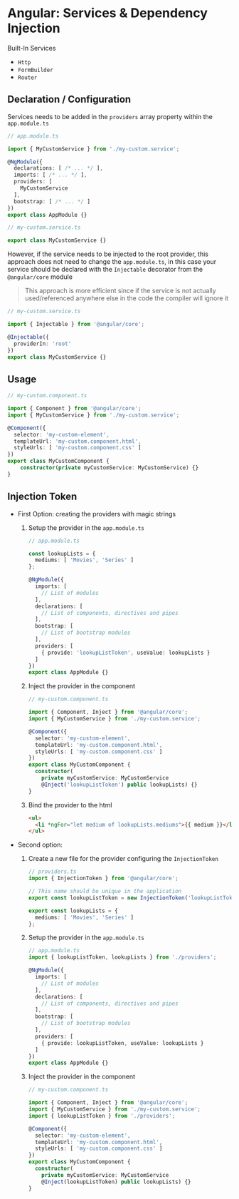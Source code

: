 # Angular: Services & Dependency Injection

Built-In Services

- `Http`
- `FormBuilder`
- `Router`

## Declaration / Configuration

Services needs to be added in the `providers` array property within the `app.module.ts`

```ts
// app.module.ts

import { MyCustomService } from './my-custom.service';

@NgModule({
  declarations: [ /* ... */ ],
  imports: [ /* ... */ ],
  providers: [
    MyCustomService
  ],
  bootstrap: [ /* ... */ ]
})
export class AppModule {}
```

```ts
// my-custom.service.ts

export class MyCustomService {}
```

However, if the service needs to be injected to the root provider, this approach does not need to change the `app.module.ts`, in this case your service should be declared with the `Injectable` decorator from the `@angular/core` module

> This approach is more efficient since if the service is not actually used/referenced anywhere else in the code the compiler will ignore it

```ts
// my-custom.service.ts

import { Injectable } from '@angular/core';

@Injectable({
  providerIn: 'root'
})
export class MyCustomService {}
```

## Usage

```ts
// my-custom.component.ts

import { Component } from '@angular/core';
import { MyCustomService } from './my-custom.service';

@Component({
  selector: 'my-custom-element',
  templateUrl: 'my-custom.component.html',
  styleUrls: [ 'my-custom.component.css' ]
})
export class MyCustomComponent {
    constructor(private myCustomService: MyCustomService) {}
}
```

## Injection Token

- First Option: creating the providers with magic strings

  1. Setup the provider in the `app.module.ts`

     ```ts
     // app.module.ts
     
     const lookupLists = {
       mediums: [ 'Movies', 'Series' ]
     };
     
     @NgModule({
       imports: [
         // List of modules
       ],
       declarations: [
         // List of components, directives and pipes
       ],
       bootstrap: [
         // List of bootstrap modules
       ],
       providers: [
         { provide: 'lookupListToken', useValue: lookupLists }
       ]
     })
     export class AppModule {}
     ```

  2. Inject the provider in the component

     ```ts
     // my-custom.component.ts
     
     import { Component, Inject } from '@angular/core';
     import { MyCustomService } from './my-custom.service';
     
     @Component({
       selector: 'my-custom-element',
       templateUrl: 'my-custom.component.html',
       styleUrls: [ 'my-custom.component.css' ]
     })
     export class MyCustomComponent {
       constructor(
         private myCustomService: MyCustomService
         @Inject('lookupListToken') public lookupLists) {}
     }
     ```

  3. Bind the provider to the html

     ```html
     <ul>
       <li *ngFor="let medium of lookupLists.mediums">{{ medium }}</li>
     </ul>
     ```

- Second option: 

  1. Create a new file for the provider configuring the `InjectionToken`

     ```ts
     // providers.ts
     import { InjectionToken } from '@angular/core';

     // This name should be unique in the application
     export const lookupListToken = new InjectionToken('lookupListToken');

     export const lookupLists = {
       mediums: [ 'Movies', 'Series' ]
     };
     ```

  2. Setup the provider in the `app.module.ts`

     ```ts
     // app.module.ts
     import { lookupListToken, lookupLists } from './providers';
     
     @NgModule({
       imports: [
         // List of modules
       ],
       declarations: [
         // List of components, directives and pipes
       ],
       bootstrap: [
         // List of bootstrap modules
       ],
       providers: [
         { provide: lookupListToken, useValue: lookupLists }
       ]
     })
     export class AppModule {}
     ```

  3. Inject the provider in the component

     ```ts
     // my-custom.component.ts
     
     import { Component, Inject } from '@angular/core';
     import { MyCustomService } from './my-custom.service';
     import { lookupListToken } from './providers';
     
     @Component({
       selector: 'my-custom-element',
       templateUrl: 'my-custom.component.html',
       styleUrls: [ 'my-custom.component.css' ]
     })
     export class MyCustomComponent {
       constructor(
         private myCustomService: MyCustomService
         @Inject(lookupListToken) public lookupLists) {}
     }
     ```
